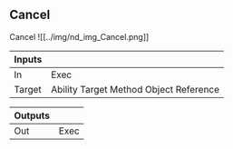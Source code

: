 ## Cancel
Cancel
![[../img/nd_img_Cancel.png]]

|Inputs||
|--|--|
| In | Exec |
| Target | Ability Target Method Object Reference |

|Outputs||
|--|--|
| Out | Exec |
